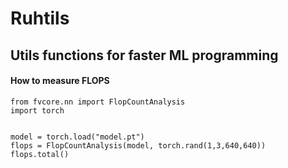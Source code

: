 # Ruhtils
## Utils functions for faster ML programming

#### How to measure FLOPS
```
from fvcore.nn import FlopCountAnalysis
import torch


model = torch.load("model.pt")
flops = FlopCountAnalysis(model, torch.rand(1,3,640,640))
flops.total()
```
